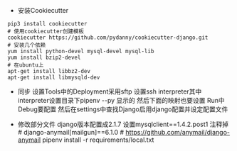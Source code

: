 + 安装Cookiecutter
```
pip3 install cookiecutter
# 使用cookiecutter创建模板
cookiecutter https://github.com/pydanny/cookiecutter-django.git
# 安装几个依赖
yum install python-devel mysql-devel mysql-lib
yum install bzip2-devel
# 在ubuntu上
apt-get install libbz2-dev
apt-get install libmysqld-dev
```
+ 同步
  设置Tools中的Deployment采用sftp
  设置ssh interpreter其中interpreter设置目录下pipenv --py 显示的 然后下面的映射也要设置
  Run中Debug要配置
  然后在settings中查找Django启用django配置并设定配置文件

+ 修改部分文件
  django版本配置成2.1.7
  设置mysqlclient==1.4.2.post1
  注释掉 # django-anymail[mailgun]==6.1.0  # https://github.com/anymail/django-anymail
  pipenv install -r requirements/local.txt
